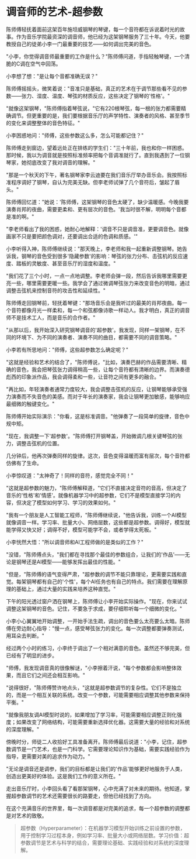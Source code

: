 # 调音师的艺术-超参数

陈师傅轻抚着面前这架百年施坦威钢琴的琴键，每一个音符都在诉说着时光的故事。作为音乐学院最资深的调音师，他已经为这架钢琴服务了三十年。今天，他要教授自己的徒弟小李一门最重要的技艺——如何调出完美的音色。

"小李，你觉得调音师最重要的工作是什么？"陈师傅问道，手指轻触琴键，一个清脆的C调在空气中回荡。

小李想了想："是让每个音都准确无误？"

陈师傅摇摇头，微笑着说："音准只是基础，真正的艺术在于调节那些看不见的参数——张力、湿度、温度、琴弦的材质反应，这些决定了钢琴的'性格'。"

"就像这架钢琴，"陈师傅指着琴弦说，"它有220根琴弦，每一根的张力都需要精确调节。但更重要的是，我们要根据音乐厅的声学特性、演奏者的风格、甚至季节的变化来调整整体的音色特征。"

小李困惑地问："师傅，这些参数这么多，怎么可能都记住？"

陈师傅走到窗边，望着远处正在排练的学生们："三十年前，我也和你一样困惑。那时候，我以为调音就是按照标准频率把每个音调准就行了。直到我遇到了一位钢琴家，她彻底改变了我对调音的理解。"

"那是一个秋天的下午，著名钢琴家李云迪要在我们音乐厅举办音乐会。我按照标准程序调好了钢琴，自认为完美无缺。但李老师试弹了几个音符后，皱起了眉头。"

陈师傅回忆道："她说：'陈师傅，这架钢琴的音色太硬了，缺少温暖感。今晚我要演奏肖邦的夜曲，需要更柔和、更有层次的音色。'我当时很不解，明明每个音都是准的啊。"

"李老师看出了我的困惑，她耐心地解释：'调音不只是调音准，更要调音色。就像画家不只是要把颜色调对，还要调出合适的色调和质感。'"

小李听得入神，陈师傅继续说："那天晚上，李老师和我一起重新调整钢琴。她告诉我，钢琴的音色受到很多'隐藏参数'的影响：琴弦的张力分布、击弦机的反应速度、踏板的灵敏度、甚至音乐厅的湿度和温度。"

"我们花了三个小时，一点一点地调整。李老师会弹一段，然后告诉我哪里需要更亮一些，哪里需要更暖一些。我学会了通过微调琴弦张力来改变音色的明暗，通过调整击弦机来控制音符的攻击性和延续性。"

陈师傅走回钢琴前，轻抚着琴键："那场音乐会是我听过的最美的肖邦夜曲。每一个音符都像月光一样柔和，每一个和弦都像诗歌一样动人。我才明白，真正的调音师不是技术工人，而是音乐的合作者。"

"从那以后，我开始深入研究钢琴调音的'超参数'。我发现，同样一架钢琴，在不同的环境下、为不同的演奏者、演奏不同的曲目，都需要不同的调音策略。"

小李若有所思地问："师傅，这些超参数怎么确定呢？"

"这就是经验和艺术的结合了，"陈师傅说，"比如，演奏巴赫的作品需要清晰、精确的音色，我会把琴弦张力调得稍高一些，让每个音符都有清晰的边界。而演奏德彪西的印象派作品，我会调得柔和一些，让音符之间有更多的融合。"

"再比如，年轻演奏者通常力度较大，我会调整击弦机的反应，让钢琴能够承受强力演奏而不失音色的美感。而对于年长的演奏家，我会让钢琴更加敏感，能够响应最细微的触键变化。"

陈师傅开始实际演示："你看，这是标准调音。"他弹奏了一段简单的旋律，音色中规中矩。

"现在，我调整一下'超参数'。"陈师傅打开钢琴盖，开始微调几根关键琴弦的张力，调整击弦机的位置。

几分钟后，他再次弹奏同样的旋律。这次，音色变得温暖而富有层次，每个音符都仿佛有了生命。

小李惊叹道："太神奇了！同样的音符，感觉完全不同！"

"这就是超参数的魅力，"陈师傅解释道，"它们不直接决定音符的音高，但决定了音乐的'性格'和'情感'。就像机器学习中的超参数，它们不是模型直接学习的内容，但决定了模型如何学习、学习的效果如何。"

"我有一个朋友是人工智能工程师，"陈师傅继续说，"他告诉我，训练一个AI模型就像调音一样。学习率、批量大小、网络层数，这些都是超参数。调得好，模型就能学得又快又好；调得不好，模型可能学不会，或者学得太死板。"

小李恍然大悟："所以调音师和AI工程师做的是类似的工作？"

"没错，"陈师傅点头，"我们都在寻找那个最佳的参数组合，让我们的'作品'——无论是钢琴还是AI模型——能够发挥出最佳的性能。"

"但是，"陈师傅的语气变得严肃，"超参数的调节不能只靠理论，更需要实践和直觉。每架钢琴都有自己的'个性'，每个AI任务也有自己的特点。我们需要在理解原理的基础上，通过大量的实践来培养这种直觉。"

下午的阳光透过窗户洒在钢琴上，陈师傅让小李开始实际操作。"现在，你来试试调整这架钢琴的音色。记住，不要急于求成，要仔细聆听每一个细微的变化。"

小李小心翼翼地开始调整，一开始手法生疏，调出的音色要么太亮要么太暗。陈师傅在旁边耐心指导："慢一点，感受琴弦张力的变化。每一次调整都要弹奏测试，用耳朵去判断。"

经过两个小时的练习，小李终于调出了一个相对满意的音色。虽然还不够完美，但已经有了明显的进步。

"师傅，我发现调音真的很像解谜，"小李擦着汗说，"每个参数都会影响整体效果，而且它们之间还会相互影响。"

"说得很好，"陈师傅赞许地点头，"这就是超参数调节的复杂性。它们不是独立的，而是一个相互关联的系统。改变一个参数，可能需要相应调整其他参数来保持平衡。"

"就像我朋友调AI模型时说的，如果增加了学习率，可能需要相应调整正则化强度；如果改变了网络结构，可能需要重新选择优化器。这需要大量的经验和对系统的深度理解。"

傍晚时分，师徒二人收拾好工具准备离开。陈师傅最后说道："小李，记住，超参数调节是一门艺术，也是一门科学。它需要理论知识作为基础，需要实践经验作为指导，更需要对美的追求作为动力。"

"无论是调音还是调参，我们的目标都是让我们的'作品'能够更好地服务于人类，创造出更美好的体验。这是我们工作的意义所在。"

走出音乐厅时，小李回头看了看那架钢琴，心中充满了对未来的期待。他知道，掌握超参数调节的艺术还需要很长的路要走，但他已经找到了方向。

在这个充满音乐的世界里，每一次调音都是对完美的追求，每一个超参数的调整都是对艺术的致敬。

> 超参数（Hyperparameter）：在机器学习模型开始训练之前设置的参数，用于控制学习过程本身，例如学习率、批量大小或网络层数。学习价值：超参数调节是艺术与科学的结合，需要理论基础、实践经验和对系统的深度理解。 